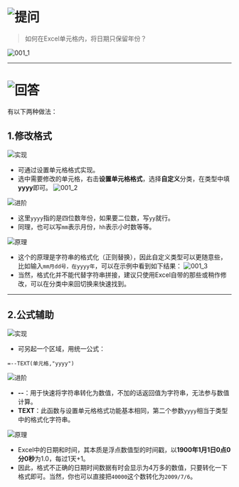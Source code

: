 # ![提问](https://mmbiz.qpic.cn/mmbiz_png/NLVseHRGIN03sWWkP0AhTDZhZeb78XR675CU0Z3jWic3XgNhFyRwhrMQjjoia0ASDuluAA7HBxUcuzXb5Ge262Xw/0?wx_fmt=png)

> 如何在Excel单元格内，将日期只保留年份？

![001_1](https://mmbiz.qpic.cn/mmbiz_png/NLVseHRGIN2iceAWxcC7u8NicUCEaGsiaH60hBr1eYFsgYEiaYIrUcPVia4TQhOhBy2FpvZjR7ZibctzhBFF68jhXeXQ/0?wx_fmt=png)

---

# ![回答](https://mmbiz.qpic.cn/mmbiz_png/NLVseHRGIN03sWWkP0AhTDZhZeb78XR6jUptx2azMiauehRoL9cFnqJAH4lIgdHCs0GZEPnpP5aOXwRpicTfmCtg/0?wx_fmt=png)

有以下两种做法：

## 1.修改格式

![实现](https://mmbiz.qpic.cn/mmbiz_png/NLVseHRGIN03sWWkP0AhTDZhZeb78XR6DEuPl5Fa43E5cmN4SHkTh4lDcsLLGpPTJaO64Bhm6xzBEDa5kcPTwg/0?wx_fmt=png)
- 可通过设置单元格格式实现。
- 选中需要修改的单元格，右击**设置单元格格式**，选择**自定义**分类，在类型中填**yyyy**即可。
 ![001_2](https://mmbiz.qpic.cn/mmbiz_png/NLVseHRGIN2iceAWxcC7u8NicUCEaGsiaH65EgbZtjJibjVC4SricEsmqLmDYm4xnVGerJ8Hd6EVicUYzXB1c3Wc7F0Q/0?wx_fmt=png)

![进阶](https://mmbiz.qpic.cn/mmbiz_png/NLVseHRGIN03sWWkP0AhTDZhZeb78XR6p9sqnMict54iaGOmdIGkXyDa4DszHTxogKQmVEOmpiay9kJqsicPmUffjQ/0?wx_fmt=png)
- 这里`yyyy`指的是四位数年份，如果要二位数，写`yy`就行。
- 同理，也可以写`mm`表示月份，`hh`表示小时数等等。

![原理](https://mmbiz.qpic.cn/mmbiz_png/NLVseHRGIN03sWWkP0AhTDZhZeb78XR69Hr1CcXdwSqHbXYerFqSCjpdRagX9QkkCQgEADkXNGW0R36hQqeDqw/0?wx_fmt=png)
- 这个的原理是字符串的格式化（正则替换），因此自定义类型可以更随意些，比如输入`mm月dd号，在yyyy年`，可以在示例中看到如下结果：
![001_3](https://mmbiz.qpic.cn/mmbiz_png/NLVseHRGIN2iceAWxcC7u8NicUCEaGsiaH61Ur4v4a3SKbkZXKROXJpufupmpAApmiaiauHpTuMjzAxf1HJyvdkZv1A/0?wx_fmt=png)
- 当然，格式化并不能代替字符串拼接，建议只使用Excel自带的那些或稍作修改，可以在分类中来回切换来快速找到。

---

## 2.公式辅助

![实现](https://mmbiz.qpic.cn/mmbiz_png/NLVseHRGIN03sWWkP0AhTDZhZeb78XR6DEuPl5Fa43E5cmN4SHkTh4lDcsLLGpPTJaO64Bhm6xzBEDa5kcPTwg/0?wx_fmt=png)
- 可另起一个区域，用统一公式：
```
=--TEXT(单元格,"yyyy")
```

![进阶](https://mmbiz.qpic.cn/mmbiz_png/NLVseHRGIN03sWWkP0AhTDZhZeb78XR6p9sqnMict54iaGOmdIGkXyDa4DszHTxogKQmVEOmpiay9kJqsicPmUffjQ/0?wx_fmt=png)
- **--**：用于快速将字符串转化为数值，不加的话返回值为字符串，无法参与数值计算。
- **TEXT**：此函数与设置单元格格式功能基本相同，第二个参数`yyyy`相当于类型中的格式化字符串。

![原理](https://mmbiz.qpic.cn/mmbiz_png/NLVseHRGIN03sWWkP0AhTDZhZeb78XR69Hr1CcXdwSqHbXYerFqSCjpdRagX9QkkCQgEADkXNGW0R36hQqeDqw/0?wx_fmt=png)
- Excel中的日期和时间，其本质是浮点数值型的时间戳，以**1900年1月1日0点0分0秒**为1.0，每过1天+1。
- 因此，格式不正确的日期时间数据有时会显示为4万多的数值，只要转化一下格式即可。当然，你也可以直接把`40000`这个数转化为`2009/7/6`。
